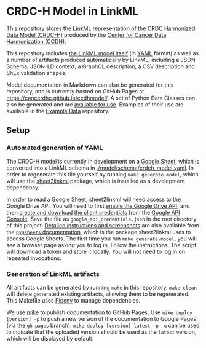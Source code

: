 # CRDC-H Model in LinkML

This repository stores the [LinkML](https://linkml.github.io/) representation of the [CRDC Harmonized Data Model (CRDC-H)](https://cancerdhc.github.io/) produced by the [Center for Cancer Data Harmonization (CCDH)](https://harmonization.datacommons.cancer.gov/).

This repository includes [the LinkML model itself](./model/schema/crdch_model.yaml) (in [YAML](https://en.wikipedia.org/wiki/YAML) format) as well as a number of artifacts produced automatically by LinkML, including a JSON Schema, JSON-LD context, a GraphQL description, a CSV description and ShEx validation shapes.

Model documentation in Markdown can also be generated for this repository, and is currently hosted on GitHub Pages at https://cancerdhc.github.io/ccdhmodel/. A set of Python Data Classes can also be generated and are [available for use](./crdch_model/crdch_model.py). Examples of their use are available in the [Example Data](https://github.com/cancerDHC/example-data/) repository.

## Setup

### Automated generation of YAML

The CRDC-H model is currently in development on [a Google Sheet](https://docs.google.com/spreadsheets/d/1oWS7cao-fgz2MKWtyr8h2dEL9unX__0bJrWKv6mQmM4/),
which is converted into a LinkML schema in [./model/schema/crdch_model.yaml](./model/schema/crdch_model.yaml). In order
to regenerate this file yourself by running `make generate-model`, which will use the
[sheet2linkml](https://github.com/cancerDHC/sheet2linkml) package, which is installed as a development dependency.

In order to read a Google Sheet, sheet2linkml will need access to the Google Drive API. You will need to first
[enable the Google Drive API](https://developers.google.com/drive/api/v3/enable-drive-api), and then 
[create and download the client credentials](https://www.iperiusbackup.net/en/how-to-enable-google-drive-api-and-get-client-credentials/)
from the [Google API Console](https://console.developers.google.com/). Save the file as `google_api_credentials.json` in
the root directory of this project. [Detailed instructions and screenshots](https://pygsheets.readthedocs.io/en/stable/authorization.html)
are also available from the [`pygsheets` documentation](https://pygsheets.readthedocs.io/), which is the package
sheet2linkml uses to access Google Sheets. The first time you run `make generate-model`, you will see a browser page
asking you to log in. Follow the instructions. The script will download a token and store it locally. You will not need to
log in on repeated invocations.

### Generation of LinkML artifacts

All artifacts can be generated by running `make` in this repository. `make clean` will delete generated existing artifacts, allowing them to be regenerated. This Makefile uses [Pipenv](https://pipenv.pypa.io/) to manage dependencies.

We use [mike](https://github.com/jimporter/mike) to publish documentation to GitHub Pages. Use `mike deploy [version] -p` to push a new version of the documentation to Google Pages (via the `gh-pages` branch). `mike deploy [version] latest -p -u` can be used to indicate that the uploaded version should be used as the `latest` version, which will be displayed by default.
